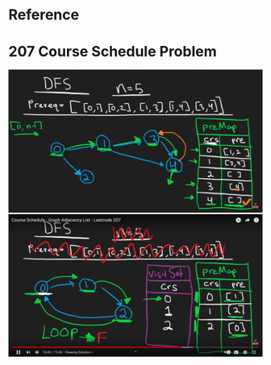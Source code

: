 # Reference 
# 207 Course Schedule Problem
![alt text](<../.assets/Screenshot (217).png>)
![alt text](<../.assets/Screenshot (218).png>)